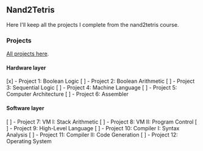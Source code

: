 ## Nand2Tetris

Here I'll keep all the projects I complete from the nand2tetris course.

### Projects

[All projects here](https://www.nand2tetris.org/course).

#### Hardware layer

[x] - Project 1: Boolean Logic 
[ ] - Project 2: Boolean Arithmetic 
[ ] - Project 3: Sequential Logic
[ ] - Project 4: Machine Language 
[ ] - Project 5: Computer Architecture 
[ ] - Project 6: Assembler 

#### Software layer

[ ] - Project 7: VM I: Stack Arithmetic 
[ ] - Project 8: VM II: Program Control 
[ ] - Project 9: High-Level Language 
[ ] - Project 10: Compiler I: Syntax Analysis
[ ] - Project 11: Compiler II: Code Generation 
[ ] - Project 12: Operating System 
